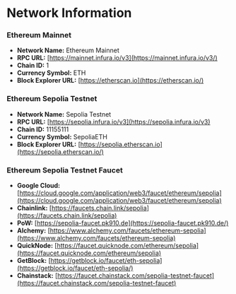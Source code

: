 # Network Information

### Ethereum Mainnet <a href="#ethereum-mainnet" id="ethereum-mainnet"></a>

* **Network Name:** Ethereum Mainnet
* **RPC URL:** [https://mainnet.infura.io/v3](https://mainnet.infura.io/v3/)
* **Chain ID:** 1
* **Currency Symbol:** ETH
* **Block Explorer URL:** [https://etherscan.io](https://etherscan.io/)

### Ethereum Sepolia Testnet <a href="#ethereum-sepolia-testnet" id="ethereum-sepolia-testnet"></a>

* **Network Name:** Sepolia Testnet
* **RPC URL:** [https://sepolia.infura.io/v3](https://sepolia.infura.io/v3)
* **Chain ID:** 11155111
* **Currency Symbol:** SepoliaETH
* **Block Explorer URL:** [https://sepolia.etherscan.io](https://sepolia.etherscan.io/)

### Ethereum Sepolia Testnet Faucet <a href="#ethereum-sepolia-testnet-faucet" id="ethereum-sepolia-testnet-faucet"></a>

* **Google Cloud:** [https://cloud.google.com/application/web3/faucet/ethereum/sepolia](https://cloud.google.com/application/web3/faucet/ethereum/sepolia)
* **Chainlink:** [https://faucets.chain.link/sepolia](https://faucets.chain.link/sepolia)
* **PoW:** [https://sepolia-faucet.pk910.de](https://sepolia-faucet.pk910.de/)
* **Alchemy:** [https://www.alchemy.com/faucets/ethereum-sepolia](https://www.alchemy.com/faucets/ethereum-sepolia)
* **QuickNode:** [https://faucet.quicknode.com/ethereum/sepolia](https://faucet.quicknode.com/ethereum/sepolia)
* **GetBlock:** [https://getblock.io/faucet/eth-sepolia](https://getblock.io/faucet/eth-sepolia/)
* **Chainstack:** [https://faucet.chainstack.com/sepolia-testnet-faucet](https://faucet.chainstack.com/sepolia-testnet-faucet)
